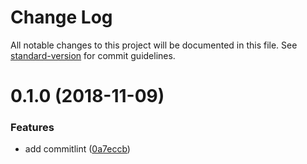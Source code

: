 # Change Log

All notable changes to this project will be documented in this file. See [standard-version](https://github.com/conventional-changelog/standard-version) for commit guidelines.

<a name="0.1.0"></a>

# 0.1.0 (2018-11-09)

### Features

- add commitlint ([0a7eccb](https://github.com/longyiyiyu/just-fortest/commit/0a7eccb))
